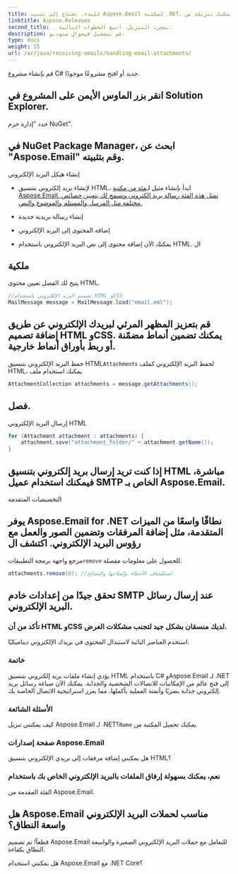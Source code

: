 ```yaml
---
title: للبدء، تحتاج إلى تثبيت Aspose.Email لمكتبة .NET. يمكنك تنزيله من Aspose.Releases:
linktitle: Aspose.Releases
second_title: . بمجرد التنزيل، اتبع الخطوات التالية:
description: قم بتشغيل فيجوال ستوديو.
type: docs
weight: 15
url: /ar/java/receiving-emails/handling-email-attachments/
---
```


قم بإنشاء مشروع C# جديد أو افتح مشروعًا موجودًا.

## انقر بزر الماوس الأيمن على المشروع في Solution Explorer.

حدد "إدارة حزم NuGet".

## في NuGet Package Manager، ابحث عن "Aspose.Email" وقم بتثبيته.

إنشاء هيكل البريد الإلكتروني

-  لإنشاء بريد إلكتروني بتنسيق HTML، ابدأ بإنشاء مثيل لـ[فئة من مكتبة Aspose.Email. تمثل هذه الفئة رسالة بريد إلكتروني وتسمح لك بتعيين خصائص مختلفة مثل المرسل والمستلم والموضوع والنص.](https://releases.aspose.com/email/java/)

-  إنشاء رسالة بريدية جديدة

- إضافة المحتوى إلى البريد الإلكتروني

-  يمكنك الآن إضافة محتوى إلى نص البريد الإلكتروني باستخدام HTML. ال

##  ملكية

 يتيح لك الفصل تعيين محتوى HTML.

```java
//تصميم البريد الإلكتروني باستخدام HTML وCSS
MailMessage message = MailMessage.load("email.eml");
```

## قم بتعزيز المظهر المرئي لبريدك الإلكتروني عن طريق إضافة تصميم HTML وCSS. يمكنك تضمين أنماط مضمّنة أو ربط بأوراق أنماط خارجية.

حفظ البريد الإلكتروني بتنسيق HTML`Attachments` لحفظ البريد الإلكتروني كملف HTML، يمكنك استخدام ملف

```java
AttachmentCollection attachments = message.getAttachments();
```

##  فصل.

إرسال البريد الإلكتروني HTML

```java
for (Attachment attachment : attachments) {
    attachment.save("attachment_folder/" + attachment.getName());
}
```

## إذا كنت تريد إرسال بريد إلكتروني بتنسيق HTML مباشرة، فيمكنك استخدام عميل SMTP الخاص بـ Aspose.Email.

التخصيصات المتقدمة

##  يوفر Aspose.Email for .NET نطاقًا واسعًا من الميزات المتقدمة، مثل إضافة المرفقات وتضمين الصور والعمل مع رؤوس البريد الإلكتروني. اكتشف ال

مرجع واجهة برمجة التطبيقات`remove` للحصول على معلومات مفصلة.

```java
attachments.remove(0); //استكشاف الأخطاء وإصلاحها والنصائح
```

## تحقق جيدًا من إعدادات خادم SMTP عند إرسال رسائل البريد الإلكتروني.

### تأكد من أن HTML وCSS لديك منسقان بشكل جيد لتجنب مشكلات العرض.

استخدم العناصر النائبة لاستبدال المحتوى في بريدك الإلكتروني ديناميكيًا.

### خاتمة

يؤدي إنشاء ملفات بريد إلكتروني بتنسيق HTML باستخدام C# وAspose.Email لـ .NET إلى فتح عالم من الإمكانيات للاتصالات الشخصية والجذابة. يمكنك الآن صياغة رسائل بريد إلكتروني جذابة بصريًا وأتمتة العملية بأكملها، مما يعزز استراتيجية الاتصال الخاصة بك.

### الأسئلة الشائعة

كيف يمكنني تنزيل Aspose.Email لـ .NET؟`Name` يمكنك تحميل المكتبة من

### صفحة إصدارات Aspose.Email

هل يمكنني إضافة مرفقات إلى بريدي الإلكتروني بتنسيق HTML؟

###  نعم، يمكنك بسهولة إرفاق الملفات بالبريد الإلكتروني الخاص بك باستخدام

 الفئة المقدمة من Aspose.Email.

## هل Aspose.Email مناسب لحملات البريد الإلكتروني واسعة النطاق؟

قطعاً! تم تصميم Aspose.Email للتعامل مع حملات البريد الإلكتروني الصغيرة والواسعة النطاق بكفاءة.

هل يمكنني استخدام Aspose.Email مع .NET Core؟